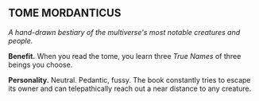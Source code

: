 ## TOME MORDANTICUS

_A hand-drawn bestiary of the multiverse's most notable creatures and people._

**Benefit.** When you read the tome, you learn three *True Names* of three beings you choose.

**Personality.** Neutral. Pedantic, fussy. The book constantly tries to escape its owner and can telepathically reach out a near distance to any creature.

